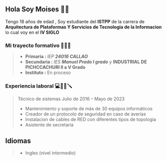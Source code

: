 ## Hola Soy Moises 🧑‍🎓
Tengo 18 años de edad ,
Soy estudiante del **ISTPP** de la carrera de **Arquitectura de Plataformas Y Servicios  de Tecnologia de la Informacion** lo cual voy en el **IV SIGLO** 

### Mi trayecto formativo 👨‍🎓📖

> - **Primaria :** *IEP* ***24016 CALLAO***
> - **Secundaria :** *IES* ***Manuel Prado I grado*** y **INDUSTRIAL DE PICHCCACHURI II a V Grado**
> - **Instituto :** En proceso


### Experiencia laboral 💻🧑‍💻🪛

> Técnico de sistemas
> Julio de 2016 – Mayo de 2023
> - Mantenimiento y soporte de más de 30 equipos informáticos
> - Creador de un protocolo de seguridad en caso de averías
> - Instalacion de cables de RED con diferentes tipos de topologia 
> - Asistente de secretaria 

## Idiomas
> - Ingles (nivel intermedio)

  
